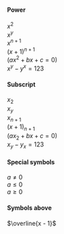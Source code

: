 ﻿#### Power
$x^2$  
$x^y$  
$x^{n + 1}$  
$(x + 1)^{n + 1}$  
$(ax^2 + bx + c = 0)$  
$x^y - y^x = 123$  

#### Subscript
$x_2$  
$x_y$  
$x_{n + 1}$  
$(x + 1)_{n + 1}$  
$(ax_2 + bx + c = 0)$  
$x_y - y_x = 123$  

#### Special symbols
$a \ne 0$  
$a \le 0$  
$a \ge 0$  

#### Symbols above
$\overline{x - 1}$  